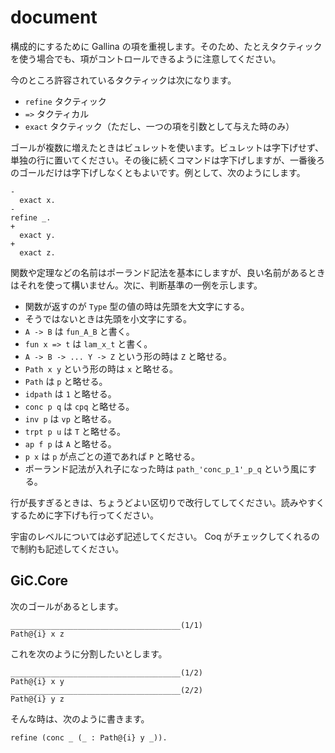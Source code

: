 # document

構成的にするために Gallina の項を重視します。そのため、たとえタクティックを使う場合でも、項がコントロールできるように注意してください。

今のところ許容されているタクティックは次になります。

* `refine` タクティック
* `=>` タクティカル
* `exact` タクティック（ただし、一つの項を引数として与えた時のみ）

ゴールが複数に増えたときはビュレットを使います。ビュレットは字下げせず、単独の行に置いてください。その後に続くコマンドは字下げしますが、一番後ろのゴールだけは字下げしなくともよいです。例として、次のようにします。

```
-
  exact x.
-
refine _.
+
  exact y.
+
  exact z.
```

関数や定理などの名前はポーランド記法を基本にしますが、良い名前があるときはそれを使って構いません。次に、判断基準の一例を示します。

* 関数が返すのが `Type` 型の値の時は先頭を大文字にする。
* そうではないときは先頭を小文字にする。
* `A -> B` は `fun_A_B` と書く。
* `fun x => t` は `lam_x_t` と書く。
* `A -> B -> ... Y -> Z` という形の時は `Z` と略せる。
* `Path x y` という形の時は `x` と略せる。
* `Path` は `p` と略せる。
* `idpath` は `1` と略せる。
* `conc p q` は `cpq` と略せる。
* `inv p` は `vp` と略せる。
* `trpt p u` は `T` と略せる。
* `ap f p` は `A` と略せる。
* `p x` は `p` が点ごとの道であれば `P` と略せる。
* ポーランド記法が入れ子になった時は `path_'conc_p_1'_p_q` という風にする。

行が長すぎるときは、ちょうどよい区切りで改行してしてください。読みやすくするために字下げも行ってください。

宇宙のレベルについては必ず記述してください。 Coq がチェックしてくれるので制約も記述してください。

## GiC.Core

次のゴールがあるとします。

```
______________________________________(1/1)
Path@{i} x z
```

これを次のように分割したいとします。

```
______________________________________(1/2)
Path@{i} x y
______________________________________(2/2)
Path@{i} y z
```

そんな時は、次のように書きます。

```
refine (conc _ (_ : Path@{i} y _)).
```
